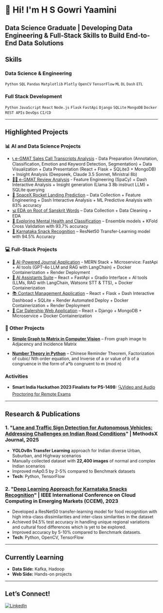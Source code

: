 # 👋 Hi! I'm H S Gowri Yaamini
**Data Science Graduate | Developing Data Engineering & Full-Stack Skills to Build End-to-End Data Solutions**
---

## **Skills**  

### **Data Science & Engineering**  
`Python` `SQL` `Pandas` `Matplotlib` `Plotly` `OpenCV` `TensorFlow` `ML` `DL` `Dash` `ETL` 

### **Full Stack Development**  
`Python` `JavaScript` `React` `Node.js` `Flask` `FastApi` `Django` `SQLite` `MongoDB` `Docker` `REST APIs` `DevOps` `CI/CD`

---
## **Highlighted Projects**  

### **📊 AI and Data Science Projects**  
- [📞 e-GMAT Sales Call Transcripts Analysis](https://github.com/GYaamini/e-GMAT-SalesCall-Transcripts-Analysis) - Data Preparation (Annotation, Classification, Emotion and Keyword Detection, Segmentation) + Data Visualization + Data Presentation (React + Flask + SQLite3 + MongoDB) + Insight Analysis (Deepseek, Claude 3.5 Sonnet, Ministral 8b)
- [🧑‍💻 e-GMAT Review Analysis](https://github.com/GYaamini/e-GMAT-Review-Analysis) -  Feature Engineering (SpaCy) + Dash Interactive Analysis + Insight generation (Llama 3 8b instruct LLM) + SQLite querying
- [🚀 SpaceX Rocket Landing Prediction](https://github.com/GYaamini/Applied-Data-Science-Capstone-Project) – Data Collection + Feature Engineering + Dash Interactive Analysis + ML Predictive Analysis with 83% accuracy  
- [🕉️ EDA on Root of Sanskrit Words](https://www.kaggle.com/code/hsgowriyaamini/sanskrit-words-data-cleaning-and-visualisation/notebook?scriptVersionId=231168219) – Data Collection + Data Cleaning + EDA
- [🧠 Exploring Mental Health and Classification](https://www.kaggle.com/competitions/playground-series-s4e11/leaderboard) – Ensemble models + KFold Cross Validation with 93.7% accuracy
- [🍕 Karnataka Snack Recognition](https://github.com/GYaamini/Karnataka-Snacks-Recognition)  – ResNet50 Transfer-Learning model with 94.5% Accuracy
 
### **💻 Full-Stack Projects** 
- [📝 AI-Powered Journal Application](https://github.com/GYaamini/Journal-App-Fullstack-RAG) - MERN Stack + Microservice: FastApi + AI tools (GPT-4o LLM and RAG with LangChain) + Docker Containerization + Render Deployment
- [🤖 AI Assistants Suite](https://github.com/GYaamini/AI-Assistants-Fullstack) – React + FastApi + Gradio Interface + AI tools (LLMs, RAG with LangChain, Watsonx STT & TTS),  + Docker Containerization
- [📚 Contact Management Application](https://github.com/GYaamini/Contact-Book-Fullstack) – React + Flask + Dash Interactive Dashboad + SQLite + Render Automated Deploy + Docker Containerization  + Render Deployment
- [🚗 Car Dalership Web Application](https://github.com/GYaamini/Car_Dealership_fullstack_developer_capstone) – React + Django + MongoDB + Microservice + Docker Containerization

### **🔗️ Other Projects**
- **[Simple Graph to Matrix in Computer Vision](https://github.com/GYaamini/Simple-graph-to-matrix-in-ComputerVision)** – From graph image to Adjacency and Incidence Matrix 

- **[Number Theory in Python](https://github.com/GYaamini/NumberTheory-Implementation-Python)** – Chinese Reminder Theorem, Factorization of cubic/ Nth order equation, and Inverse of a or value of b of a congruence in the form of a*b congruent to m (mod n)

### **Activities**  
- **Smart India Hackathon 2023 Finalists for PS-1498:** [🔍Video and Audio Proctoring for Remote Exams](https://github.com/GYaamini/Video-Audio-Proctoring) 

---
## Research & Publications 
### **1. "[Lane and Traffic Sign Detection for Autonomous Vehicles: Addressing Challenges on Indian Road Conditions](https://www.sciencedirect.com/science/article/pii/S2215016125000263)"** | MethodsX Journal, 2025
- **YOLOv8n Transfer Learning** approach for Indian diverse Urban, Suburban, and Highway scenarios
- Manually collected dataset with **22,400 images** of normal and complex Indian scenarios
- Improved mAp0.5 by 2-5% compared to Benchmark datasets 
- **Tech**: Python, TensorFlow
### **2. "[Deep Learning Approach for Karnataka Snacks Recognition](https://ieeexplore.ieee.org/document/10706576)"** | IEEE International Conference on Cloud Computing in Emerging Markets (CCEM), 2023  
- Developed a ResNet50 transfer-learning model for food recognition with high intra-class dissimilarities and inter-class similarities in the dataset
- Achieved 94.5% test accuracy in handling unique regional variations and cultural food differences which is yet to be explored.  
- Improved accuracy by 5-10% compared to Benchmark datasets.  
- **Tech**: Python, OpenCV, TensorFlow

---
## **Currently Learning**  
- **Data Side:** Kafka, Hadoop 
- **Web Side:** Hands-on projects  

---
## **Let’s Connect!**  
[![LinkedIn](https://img.shields.io/badge/LinkedIn-0077B5?style=flat&logo=linkedin)](https://www.linkedin.com/in/h-s-gowri-yaamini-42839722a)  
